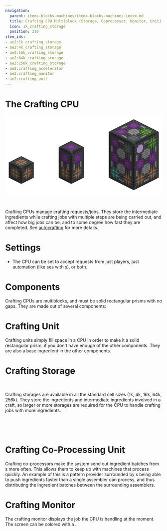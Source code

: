```yaml
---
navigation:
  parent: items-blocks-machines/items-blocks-machines-index.md
  title: Crafting CPU Multiblock (Storage, Coprocessor, Monitor, Unit)
  icon: 1k_crafting_storage
  position: 210
item_ids:
- ae2:1k_crafting_storage
- ae2:4k_crafting_storage
- ae2:16k_crafting_storage
- ae2:64k_crafting_storage
- ae2:256k_crafting_storage
- ae2:crafting_accelerator
- ae2:crafting_monitor
- ae2:crafting_unit
---
```

# The Crafting CPU

![Crafting CPUs](../assets/assemblies/crafting_cpus.png)

<BlockImage id="1k_crafting_storage" scale="4"  />   <BlockImage id="crafting_accelerator" scale="4" />   <BlockImage id="crafting_monitor" scale="4" />   <BlockImage id="crafting_unit" scale="4" />

Crafting CPUs manage crafting requests/jobs. They store the intermediate ingredients while crafting jobs with multiple steps are
being carried out, and affect how big jobs can be, and to some degree how fast they are completed. See [autocrafting](../ae2-mechanics/autocrafting.md)
for more details.

# Settings

- The CPU can be set to accept requests from just players, just automation (like <ItemLink id="export_bus" />ses with
  <ItemLink id="crafting_card" />s), or both.

# Components

Crafting CPUs are multiblocks, and must be solid rectangular prisms with no gaps. They are made out of several components:

# Crafting Unit

<BlockImage id="crafting_unit" scale="4"  />

Crafting units simply fill space in a CPU in order to make it a solid rectangular prism, if you don't have enough
of the other components. They are also a base ingredient in the other components.

<RecipeFor id="crafting_unit" />

# Crafting Storage

<BlockImage id="1k_crafting_storage" scale="4"  />   <BlockImage id="4k_crafting_storage" scale="4"  />   <BlockImage id="16k_crafting_storage" scale="4"  />   
<BlockImage id="64k_crafting_storage" scale="4"  />   <BlockImage id="256k_crafting_storage" scale="4"  />

Crafting storages are available in all the standard cell sizes (1k, 4k, 16k, 64k, 256k). They store the ingredients and
intermediate ingredients involved in a craft, so larger or more storages are required for the CPU to handle crafting jobs
with more ingredients.

<RecipeFor id="1k_crafting_storage" />   <RecipeFor id="4k_crafting_storage" />   <RecipeFor id="16k_crafting_storage" />

<RecipeFor id="64k_crafting_storage" />   <RecipeFor id="256k_crafting_storage" />

# Crafting Co-Processing Unit

<BlockImage id="crafting_accelerator" scale="4"  />

Crafting co-processors make the system send out ingredient batches from <ItemLink id="pattern_provider" />s more often.
This allows them to keep up with machines that process quickly. An example of this is a pattern provider surrounded by
<ItemLink id="molecular_assembler" />s being able to push ingredients faster than a single assembler can process, and thus
distributing the ingredient batches between the surrounding assemblers.

<RecipeFor id="crafting_accelerator" />

# Crafting Monitor

<BlockImage id="crafting_monitor" scale="4"  />

The crafting monitor displays the job the CPU is handling at the moment.
The screen can be colored with a <ItemLink id="color_applicator" />.

<RecipeFor id="crafting_monitor" />

